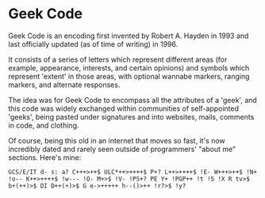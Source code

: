 # Geek Code

Geek Code is an encoding first invented by Robert A. Hayden in 1993 and last officially updated (as of time of writing) in 1996.

It consists of a series of letters which represent different areas (for example, appearance, interests, and certain opinions) and symbols which represent 'extent' in those areas, with optional wannabe markers, ranging markers, and alternate responses.

The idea was for Geek Code to encompass all the attributes of a 'geek', and this code was widely exchanged within communities of self-appointed 'geeks', being pasted under signatures and into websites, mails, comments in code, and clothing.

Of course, being this old in an internet that moves so fast, it's now incredibly dated and rarely seen outside of programmers' "about me" sections. Here's mine: 

`GCS/E/IT d- s: a? C+++>++$ ULC*++>++++$ P+? L++>++++$ !E- W+++>++$ !N+ !o-- K++>++++$ !w--- !O- M+>$ !V- !PS+? PE Y+ !PGP++ !t !5 !X R tv>$ b+(++)>$ DI D++(+)>$ G e->+++++ h--()>++ !r?>$ !y?`
